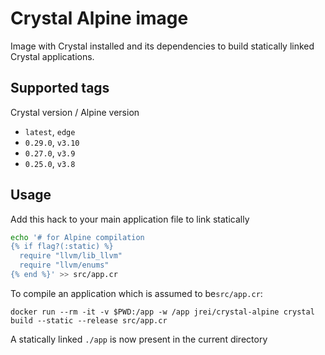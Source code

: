 # Crystal Alpine image

Image with Crystal installed and its dependencies to build statically linked Crystal applications.

## Supported tags

Crystal version / Alpine version

 - `latest`, `edge`
 - `0.29.0`, `v3.10`
 - `0.27.0`, `v3.9`
 - `0.25.0`, `v3.8`

## Usage

Add this hack to your main application file to link statically

```sh
echo '# for Alpine compilation
{% if flag?(:static) %}
  require "llvm/lib_llvm"
  require "llvm/enums"
{% end %}' >> src/app.cr
```

To compile an application which is assumed to be`src/app.cr`:

`docker run --rm -it -v $PWD:/app -w /app jrei/crystal-alpine crystal build --static --release src/app.cr`

A statically linked `./app` is now present in the current directory
